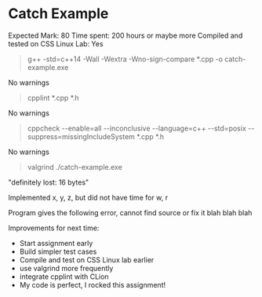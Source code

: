 # Catch Example

Expected Mark: 80
Time spent: 200 hours or maybe more
Compiled and tested on CSS Linux Lab: Yes

> g++ -std=c++14 -Wall -Wextra -Wno-sign-compare *.cpp -o catch-example.exe

No warnings

> cpplint *.cpp *.h

No warnings

> cppcheck --enable=all --inconclusive --language=c++ --std=posix --suppress=missingIncludeSystem *.cpp *.h

No warnings

> valgrind ./catch-example.exe

"definitely lost: 16 bytes"


Implemented x, y, z, but did not have time for w, r

Program gives the following error, cannot find source or fix it
            blah blah blah

Improvements for next time:

- Start assignment early
- Build simpler test cases
- Compile and test on CSS Linux lab earlier
- use valgrind more frequently
- integrate cpplint with CLion
- My code is perfect, I rocked this assignment!




